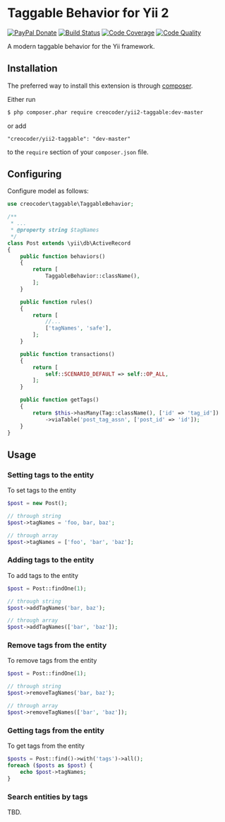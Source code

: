 # Taggable Behavior for Yii 2

[![PayPal Donate](https://www.paypalobjects.com/en_US/i/btn/btn_donate_LG.gif)](https://www.paypal.com/cgi-bin/webscr?cmd=_s-xclick&hosted_button_id=HJ6LFVXEX8NDW)
[![Build Status](https://img.shields.io/travis/creocoder/yii2-taggable/master.svg?style=flat-square)](https://travis-ci.org/creocoder/yii2-taggable)
[![Code Coverage](https://img.shields.io/scrutinizer/coverage/g/creocoder/yii2-taggable/master.svg?style=flat-square)](https://scrutinizer-ci.com/g/creocoder/yii2-taggable/?branch=master)
[![Code Quality](https://img.shields.io/scrutinizer/g/creocoder/yii2-taggable/master.svg?style=flat-square)](https://scrutinizer-ci.com/g/creocoder/yii2-taggable/?branch=master)

A modern taggable behavior for the Yii framework.

## Installation

The preferred way to install this extension is through [composer](http://getcomposer.org/download/).

Either run

```bash
$ php composer.phar require creocoder/yii2-taggable:dev-master
```

or add

```
"creocoder/yii2-taggable": "dev-master"
```

to the `require` section of your `composer.json` file.

## Configuring

Configure model as follows:

```php
use creocoder\taggable\TaggableBehavior;

/**
 * ...
 * @property string $tagNames
 */
class Post extends \yii\db\ActiveRecord
{
    public function behaviors()
    {
        return [
            TaggableBehavior::className(),
        ];
    }

    public function rules()
    {
        return [
            //...
            ['tagNames', 'safe'],
        ];
    }

    public function transactions()
    {
        return [
            self::SCENARIO_DEFAULT => self::OP_ALL,
        ];
    }

    public function getTags()
    {
        return $this->hasMany(Tag::className(), ['id' => 'tag_id'])
            ->viaTable('post_tag_assn', ['post_id' => 'id']);
    }
}
```

## Usage

### Setting tags to the entity

To set tags to the entity

```php
$post = new Post();

// through string
$post->tagNames = 'foo, bar, baz';

// through array
$post->tagNames = ['foo', 'bar', 'baz'];
```

### Adding tags to the entity

To add tags to the entity

```php
$post = Post::findOne(1);

// through string
$post->addTagNames('bar, baz');

// through array
$post->addTagNames(['bar', 'baz']);
```

### Remove tags from the entity

To remove tags from the entity

```php
$post = Post::findOne(1);

// through string
$post->removeTagNames('bar, baz');

// through array
$post->removeTagNames(['bar', 'baz']);
```

### Getting tags from the entity

To get tags from the entity

```php
$posts = Post::find()->with('tags')->all();
foreach ($posts as $post) {
    echo $post->tagNames;
}
```

### Search entities by tags

TBD.

